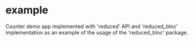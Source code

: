 # example

Counter demo app implemented with 'reduced' API and 'reduced_bloc' implementation
as an example of the usage of the 'reduced_bloc' package.
